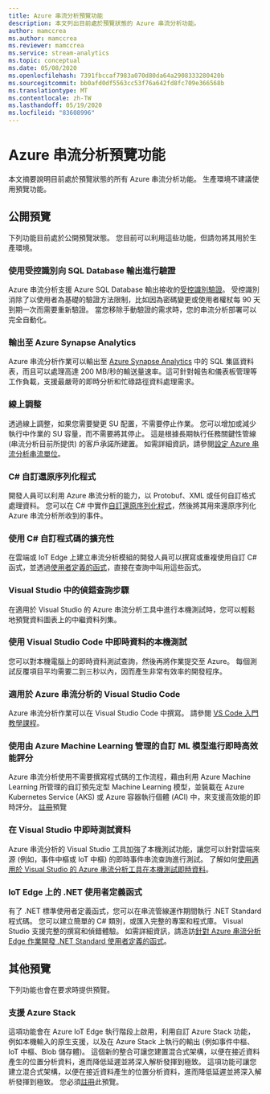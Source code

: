 ```yaml
---
title: Azure 串流分析預覽功能
description: 本文列出目前處於預覽狀態的 Azure 串流分析功能。
author: mamccrea
ms.author: mamccrea
ms.reviewer: mamccrea
ms.service: stream-analytics
ms.topic: conceptual
ms.date: 05/08/2020
ms.openlocfilehash: 7391fbccaf7983a070d80da64a2908333280420b
ms.sourcegitcommit: bb0afd0df5563cc53f76a642fd8fc709e366568b
ms.translationtype: MT
ms.contentlocale: zh-TW
ms.lasthandoff: 05/19/2020
ms.locfileid: "83608996"
---
```

# <a name="azure-stream-analytics-preview-features"></a>Azure 串流分析預覽功能

本文摘要說明目前處於預覽狀態的所有 Azure 串流分析功能。 生產環境不建議使用預覽功能。

## <a name="public-previews"></a>公開預覽

下列功能目前處於公開預覽狀態。 您目前可以利用這些功能，但請勿將其用於生產環境。

### <a name="authenticate-to-sql-database-output-with-managed-identities"></a>使用受控識別向 SQL Database 輸出進行驗證

Azure 串流分析支援 Azure SQL Database 輸出接收的[受控識別驗證](../active-directory/managed-identities-azure-resources/overview.md)。 受控識別消除了以使用者為基礎的驗證方法限制，比如因為密碼變更或使用者權杖每 90 天到期一次而需要重新驗證。 當您移除手動驗證的需求時，您的串流分析部署可以完全自動化。

### <a name="output-to-azure-synapse-analytics"></a>輸出至 Azure Synapse Analytics

Azure 串流分析作業可以輸出至 [Azure Synapse Analytics](https://azure.microsoft.com/services/synapse-analytics) 中的 SQL 集區資料表，而且可以處理高達 200 MB/秒的輸送量速率。這可針對報告和儀表板管理等工作負載，支援最嚴苛的即時分析和忙碌路徑資料處理需求。  


### <a name="online-scaling"></a>線上調整

透過線上調整，如果您需要變更 SU 配置，不需要停止作業。 您可以增加或減少執行中作業的 SU 容量，而不需要將其停止。 這是根據長期執行任務關鍵性管線 (串流分析目前所提供) 的客戶承諾所建置。 如需詳細資訊，請參閱[設定 Azure 串流分析串流單位](stream-analytics-streaming-unit-consumption.md#configure-stream-analytics-streaming-units-sus)。

### <a name="c-custom-de-serializers"></a>C# 自訂還原序列化程式
開發人員可以利用 Azure 串流分析的能力，以 Protobuf、XML 或任何自訂格式處理資料。 您可以在 C# 中實作[自訂還原序列化程式](custom-deserializer-examples.md)，然後將其用來還原序列化 Azure 串流分析所收到的事件。

### <a name="extensibility-with-c-custom-code"></a>使用 C# 自訂程式碼的擴充性

在雲端或 IoT Edge 上建立串流分析模組的開發人員可以撰寫或重複使用自訂 C# 函式，並透過[使用者定義的函式](stream-analytics-edge-csharp-udf-methods.md)，直接在查詢中叫用這些函式。


### <a name="debug-query-steps-in-visual-studio"></a>Visual Studio 中的偵錯查詢步驟

在適用於 Visual Studio 的 Azure 串流分析工具中進行本機測試時，您可以輕鬆地預覽資料圖表上的中繼資料列集。 

### <a name="local-testing-with-live-data-in-visual-studio-code"></a>使用 Visual Studio Code 中即時資料的本機測試

您可以對本機電腦上的即時資料測試查詢，然後再將作業提交至 Azure。 每個測試反覆項目平均需要二到三秒以內，因而產生非常有效率的開發程序。

### <a name="visual-studio-code-for-azure-stream-analytics"></a>適用於 Azure 串流分析的 Visual Studio Code

Azure 串流分析作業可以在 Visual Studio Code 中撰寫。 請參閱 [VS Code 入門教學課程](https://docs.microsoft.com/azure/stream-analytics/quick-create-vs-code)。


### <a name="real-time-high-performance-scoring-with-custom-ml-models-managed-by-azure-machine-learning"></a>使用由 Azure Machine Learning 管理的自訂 ML 模型進行即時高效能評分

Azure 串流分析使用不需要撰寫程式碼的工作流程，藉由利用 Azure Machine Learning 所管理的自訂預先定型 Machine Learning 模型，並裝載在 Azure Kubernetes Service (AKS) 或 Azure 容器執行個體 (ACI) 中，來支援高效能的即時評分。 [註冊](https://aka.ms/asapreview1)預覽


### <a name="live-data-testing-in-visual-studio"></a>在 Visual Studio 中即時測試資料

Azure 串流分析的 Visual Studio 工具加強了本機測試功能，讓您可以針對雲端來源 (例如，事件中樞或 IoT 中樞) 的即時事件串流查詢進行測試。 了解如何[使用適用於 Visual Studio 的 Azure 串流分析工具在本機測試即時資料](stream-analytics-live-data-local-testing.md)。


### <a name="net-user-defined-functions-on-iot-edge"></a>IoT Edge 上的 .NET 使用者定義函式

有了 .NET 標準使用者定義函式，您可以在串流管線運作期間執行 .NET Standard 程式碼。 您可以建立簡單的 C# 類別，或匯入完整的專案和程式庫。 Visual Studio 支援完整的撰寫和偵錯體驗。 如需詳細資訊，請造訪[針對 Azure 串流分析 Edge 作業開發 .NET Standard 使用者定義的函式](stream-analytics-edge-csharp-udf-methods.md)。

## <a name="other-previews"></a>其他預覽

下列功能也會在要求時提供預覽。

### <a name="support-for-azure-stack"></a>支援 Azure Stack
這項功能會在 Azure IoT Edge 執行階段上啟用，利用自訂 Azure Stack 功能，例如本機輸入的原生支援，以及在 Azure Stack 上執行的輸出 (例如事件中樞、IoT 中樞、Blob 儲存體)。 這個新的整合可讓您建置混合式架構，以便在接近資料產生的位置分析資料，進而降低延遲並將深入解析發揮到極致。
這項功能可讓您建立混合式架構，以便在接近資料產生的位置分析資料，進而降低延遲並將深入解析發揮到極致。 您必須[註冊](https://aka.ms/asapreview1)此預覽。
